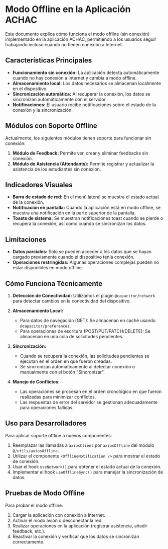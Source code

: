 # Modo Offline en la Aplicación ACHAC

Este documento explica cómo funciona el modo offline (sin conexión) implementado en la aplicación ACHAC, permitiendo a los usuarios seguir trabajando incluso cuando no tienen conexión a Internet.

## Características Principales

- **Funcionamiento sin conexión:** La aplicación detecta automáticamente cuando no hay conexión a Internet y cambia a modo offline.
- **Almacenamiento local:** Los datos necesarios se almacenan localmente en el dispositivo.
- **Sincronización automática:** Al recuperar la conexión, los datos se sincronizan automáticamente con el servidor.
- **Notificaciones:** El usuario recibe notificaciones sobre el estado de la conexión y la sincronización.

## Módulos con Soporte Offline

Actualmente, los siguientes módulos tienen soporte para funcionar sin conexión:

1. **Módulo de Feedback:** Permite ver, crear y eliminar feedbacks sin conexión.
2. **Módulo de Asistencia (Attendants):** Permite registrar y actualizar la asistencia de los estudiantes sin conexión.

## Indicadores Visuales

- **Barra de estado de red:** En el menú lateral se muestra el estado actual de la conexión.
- **Notificación en pantalla:** Cuando la aplicación está en modo offline, se muestra una notificación en la parte superior de la pantalla.
- **Toasts de sistema:** Se muestran notificaciones toast cuando se pierde o recupera la conexión, así como cuando se sincronizan los datos.

## Limitaciones

- **Datos parciales:** Solo se pueden acceder a los datos que se hayan cargado previamente cuando el dispositivo tenía conexión.
- **Operaciones restringidas:** Algunas operaciones complejas pueden no estar disponibles en modo offline.

## Cómo Funciona Técnicamente

1. **Detección de Conectividad:** Utilizamos el plugin `@capacitor/network` para detectar cambios en la conectividad del dispositivo.

2. **Almacenamiento Local:**

   - Para datos de navegación (GET): Se almacenan en caché usando `@capacitor/preferences`.
   - Para operaciones de escritura (POST/PUT/PATCH/DELETE): Se almacenan en una cola de solicitudes pendientes.

3. **Sincronización:**

   - Cuando se recupera la conexión, las solicitudes pendientes se ejecutan en el orden en que fueron creadas.
   - Se sincronizan automáticamente al detectar conexión o manualmente con el botón "Sincronizar".

4. **Manejo de Conflictos:**
   - Las operaciones se procesan en el orden cronológico en que fueron realizadas para minimizar conflictos.
   - Las respuestas de error del servidor se gestionan adecuadamente para operaciones fallidas.

## Uso para Desarrolladores

Para aplicar soporte offline a nuevos componentes:

1. Reemplazar las llamadas a `axiosClient` por `axiosOffline` del módulo `@/utils/axiosOffline`.
2. Utilizar el componente `<OfflineNotification />` para mostrar el estado de conexión.
3. Usar el hook `useNetwork()` para obtener el estado actual de la conexión.
4. Implementar el hook `useOfflineSync()` para manejar la sincronización de datos.

## Pruebas de Modo Offline

Para probar el modo offline:

1. Cargar la aplicación con conexión a Internet.
2. Activar el modo avión o desconectar la red.
3. Realizar operaciones en la aplicación (registrar asistencia, añadir feedback, etc.).
4. Reactivar la conexión y verificar que los datos se sincronizan correctamente.
